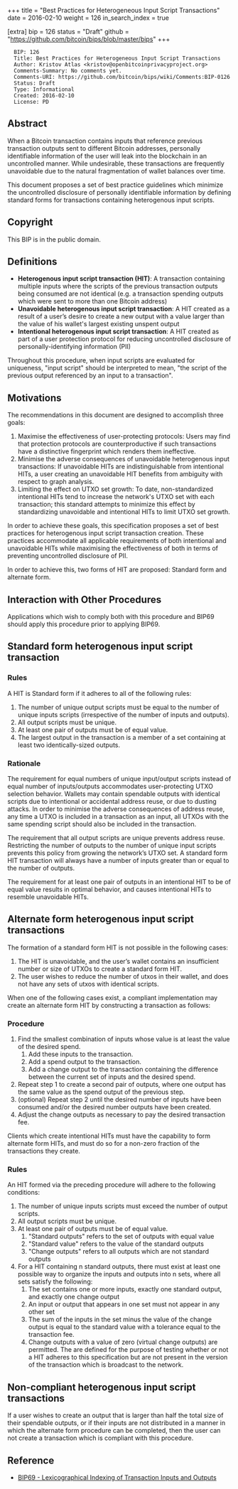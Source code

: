 +++
title = "Best Practices for Heterogeneous Input Script Transactions"
date = 2016-02-10
weight = 126
in_search_index = true

[extra]
bip = 126
status = "Draft"
github = "https://github.com/bitcoin/bips/blob/master/bips"
+++

      BIP: 126
      Title: Best Practices for Heterogeneous Input Script Transactions
      Author: Kristov Atlas <kristov@openbitcoinprivacyproject.org>
      Comments-Summary: No comments yet.
      Comments-URI: https://github.com/bitcoin/bips/wiki/Comments:BIP-0126
      Status: Draft
      Type: Informational
      Created: 2016-02-10
      License: PD

## Abstract

When a Bitcoin transaction contains inputs that reference previous
transaction outputs sent to different Bitcoin addresses, personally
identifiable information of the user will leak into the blockchain in an
uncontrolled manner. While undesirable, these transactions are
frequently unavoidable due to the natural fragmentation of wallet
balances over time.

This document proposes a set of best practice guidelines which minimize
the uncontrolled disclosure of personally identifiable information by
defining standard forms for transactions containing heterogenous input
scripts.

## Copyright

This BIP is in the public domain.

## Definitions

-   **Heterogenous input script transaction (HIT)**: A transaction
    containing multiple inputs where the scripts of the previous
    transaction outputs being consumed are not identical (e.g. a
    transaction spending outputs which were sent to more than one
    Bitcoin address)
-   **Unavoidable heterogenous input script transaction**: A HIT created
    as a result of a user’s desire to create a new output with a value
    larger than the value of his wallet's largest existing unspent
    output
-   **Intentional heterogenous input script transaction**: A HIT created
    as part of a user protection protocol for reducing uncontrolled
    disclosure of personally-identifying information (PII)

Throughout this procedure, when input scripts are evaluated for
uniqueness, "input script" should be interpreted to mean, "the script of
the previous output referenced by an input to a transaction".

## Motivations

The recommendations in this document are designed to accomplish three
goals:

1.  Maximise the effectiveness of user-protecting protocols: Users may
    find that protection protocols are counterproductive if such
    transactions have a distinctive fingerprint which renders them
    ineffective.
2.  Minimise the adverse consequences of unavoidable heterogenous input
    transactions: If unavoidable HITs are indistinguishable from
    intentional HITs, a user creating an unavoidable HIT benefits from
    ambiguity with respect to graph analysis.
3.  Limiting the effect on UTXO set growth: To date, non-standardized
    intentional HITs tend to increase the network's UTXO set with each
    transaction; this standard attempts to minimize this effect by
    standardizing unavoidable and intentional HITs to limit UTXO set
    growth.

In order to achieve these goals, this specification proposes a set of
best practices for heterogenous input script transaction creation. These
practices accommodate all applicable requirements of both intentional
and unavoidable HITs while maximising the effectiveness of both in terms
of preventing uncontrolled disclosure of PII.

In order to achieve this, two forms of HIT are proposed: Standard form
and alternate form.

## Interaction with Other Procedures

Applications which wish to comply both with this procedure and BIP69
should apply this procedure prior to applying BIP69.

## Standard form heterogenous input script transaction

### Rules

A HIT is Standard form if it adheres to all of the following rules:

1.  The number of unique output scripts must be equal to the number of
    unique inputs scripts (irrespective of the number of inputs and
    outputs).
2.  All output scripts must be unique.
3.  At least one pair of outputs must be of equal value.
4.  The largest output in the transaction is a member of a set
    containing at least two identically-sized outputs.

### Rationale

The requirement for equal numbers of unique input/output scripts instead
of equal number of inputs/outputs accommodates user-protecting UTXO
selection behavior. Wallets may contain spendable outputs with identical
scripts due to intentional or accidental address reuse, or due to
dusting attacks. In order to minimise the adverse consequences of
address reuse, any time a UTXO is included in a transaction as an input,
all UTXOs with the same spending script should also be included in the
transaction.

The requirement that all output scripts are unique prevents address
reuse. Restricting the number of outputs to the number of unique input
scripts prevents this policy from growing the network’s UTXO set. A
standard form HIT transaction will always have a number of inputs
greater than or equal to the number of outputs.

The requirement for at least one pair of outputs in an intentional HIT
to be of equal value results in optimal behavior, and causes intentional
HITs to resemble unavoidable HITs.

## Alternate form heterogenous input script transactions

The formation of a standard form HIT is not possible in the following
cases:

1.  The HIT is unavoidable, and the user’s wallet contains an
    insufficient number or size of UTXOs to create a standard form HIT.
2.  The user wishes to reduce the number of utxos in their wallet, and
    does not have any sets of utxos with identical scripts.

When one of the following cases exist, a compliant implementation may
create an alternate form HIT by constructing a transaction as follows:

### Procedure

1.  Find the smallest combination of inputs whose value is at least the
    value of the desired spend.
    1.  Add these inputs to the transaction.
    2.  Add a spend output to the transaction.
    3.  Add a change output to the transaction containing the difference
        between the current set of inputs and the desired spend.
2.  Repeat step 1 to create a second pair of outputs, where one output
    has the same value as the spend output of the previous step.
3.  (optional) Repeat step 2 until the desired number of inputs have
    been consumed and/or the desired number outputs have been created.
4.  Adjust the change outputs as necessary to pay the desired
    transaction fee.

Clients which create intentional HITs must have the capability to form
alternate form HITs, and must do so for a non-zero fraction of the
transactions they create.

### Rules

An HIT formed via the preceding procedure will adhere to the following
conditions:

1.  The number of unique inputs scripts must exceed the number of output
    scripts.
2.  All output scripts must be unique.
3.  At least one pair of outputs must be of equal value.
    1.  "Standard outputs" refers to the set of outputs with equal value
    2.  "Standard value" refers to the value of the standard outputs
    3.  "Change outputs" refers to all outputs which are not standard
        outputs
4.  For a HIT containing n standard outputs, there must exist at least
    one possible way to organize the inputs and outputs into n sets,
    where all sets satisfy the following:
    1.  The set contains one or more inputs, exactly one standard
        output, and exactly one change output
    2.  An input or output that appears in one set must not appear in
        any other set
    3.  The sum of the inputs in the set minus the value of the change
        output is equal to the standard value with a tolerance equal to
        the transaction fee.
    4.  Change outputs with a value of zero (virtual change outputs) are
        permitted. The are defined for the purpose of testing whether or
        not a HIT adheres to this specification but are not present in
        the version of the transaction which is broadcast to the
        network.

## Non-compliant heterogenous input script transactions

If a user wishes to create an output that is larger than half the total
size of their spendable outputs, or if their inputs are not distributed
in a manner in which the alternate form procedure can be completed, then
the user can not create a transaction which is compliant with this
procedure.

## Reference

-   [BIP69 - Lexicographical Indexing of Transaction Inputs and
    Outputs](bip-0069.mediawiki "wikilink")

